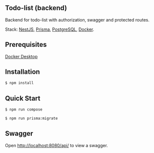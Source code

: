 ## Todo-list (backend)

Backend for todo-list with authorization, swagger and protected routes.

Stack: [NestJS](https://nestjs.com/), [Prisma](https://www.prisma.io/), [PostgreSQL](https://www.postgresql.org/), [Docker](https://www.docker.com/).

## Prerequisites

[Docker Desktop](https://docs.docker.com/desktop/)

## Installation

```bash
$ npm install
```

## Quick Start

```bash
$ npm run compose

$ npm run prisma:migrate
```

## Swagger

Open [http://localhost:8080/api/](http://localhost:8080/api/) to view a swagger.
